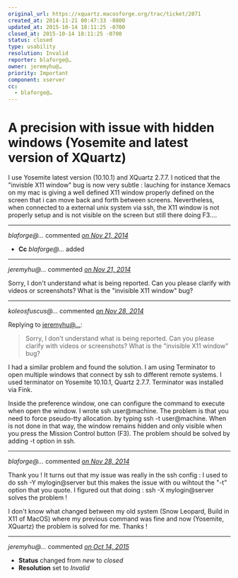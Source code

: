 ```yaml
---
original_url: https://xquartz.macosforge.org/trac/ticket/2071
created_at: 2014-11-21 00:47:33 -0800
updated_at: 2015-10-14 18:11:25 -0700
closed_at: 2015-10-14 18:11:25 -0700
status: closed
type: usability
resolution: Invalid
reporter: blaforge@…
owner: jeremyhu@…
priority: Important
component: xserver
cc:
  - blaforge@…
---
```


A precision with issue with hidden windows (Yosemite and latest version of XQuartz)
===================================================================================


I use Yosemite latest version (10.10.1) and XQuartz 2.7.7. I noticed that the "invisble X11 window" bug is now very subtle : lauching for instance Xemacs on my mac is giving a well defined X11 window properly defined on the screen that i can move back and forth between screens. Nevertheless, when connected to a external unix system via ssh, the X11 window is not properly setup and is not visible on the screen but still there doing F3....



---

*blaforge@…* commented *[on Nov 21, 2014](https://xquartz.macosforge.org/trac/ticket/2071#comment:1 "November 21, 2014 at 12:47 AM PST")*

-   **Cc** *blaforge@…* added



---

*jeremyhu@…* commented *[on Nov 21, 2014](https://xquartz.macosforge.org/trac/ticket/2071#comment:2 "November 21, 2014 at 10:01 AM PST")*

Sorry, I don't understand what is being reported. Can you please clarify with videos or screenshots? What is the "invisible X11 window" bug?



---

*koleosfuscus@…* commented *[on Nov 28, 2014](https://xquartz.macosforge.org/trac/ticket/2071#comment:3 "November 28, 2014 at 5:55 AM PST")*

Replying to [jeremyhu@…](https://xquartz.macosforge.org/trac/ticket/2071#comment:2):

> Sorry, I don't understand what is being reported. Can you please clarify with videos or screenshots? What is the "invisible X11 window" bug?

I had a similar problem and found the solution. I am using Terminator to open multiple windows that connect by ssh to different remote systems. I used terminator on Yosemite 10.10.1, Quartz 2.7.7. Terminator was installed via Fink.

Inside the preference window, one can configure the command to execute when open the window. I wrote ssh user@machine. The problem is that you need to force pseudo-tty allocation. by typing ssh -t user@machine. When is not done in that way, the window remains hidden and only visible when you press the Mission Control button (F3). The problem should be solved by adding -t option in ssh.



---

*blaforge@…* commented *[on Nov 28, 2014](https://xquartz.macosforge.org/trac/ticket/2071#comment:4 "November 28, 2014 at 6:05 AM PST")*

Thank you !
It turns out that my issue was really in the ssh config : I used to do ssh -Y mylogin@server but this makes the issue with ou wihtout the "-t" option that you quote.
I figured out that doing : ssh -X mylogin@server solves the problem !

I don't know what changed between my old system (Snow Leopard, Build in X11 of MacOS) where my previous command was fine
and now (Yosemite, XQuartz) the problem is solved for me.
Thanks !



---

*jeremyhu@…* commented *[on Oct 14, 2015](https://xquartz.macosforge.org/trac/ticket/2071#comment:434 "October 14, 2015 at 6:11 PM PDT")*

-   **Status** changed from *new* to *closed*
-   **Resolution** set to *Invalid*



